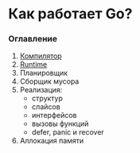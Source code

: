 # Как работает Go?

### Оглавление

1) [Компилятор](https://github.com/alexKudryavtsev-web/how-golang-works/blob/main/Compiler.md)
2) [Runtime](https://github.com/alexKudryavtsev-web/how-golang-works/blob/main/Runtime.md)
3) Планировщик
4) Сборщик мусора
5) Реализация: 
    - структур
    - слайсов
    - интерфейсов
    - вызовы функций
    - defer, panic и recover
6) Аллокация памяти

